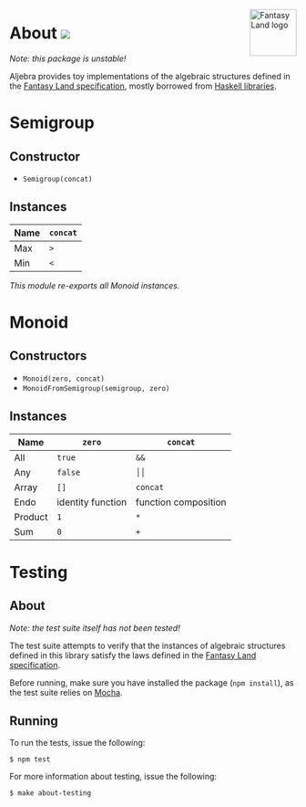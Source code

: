 <a href="https://github.com/pufuwozu/fantasy-land"><img src="https://raw.github.com/pufuwozu/fantasy-land/master/logo.png" align="right" style="width: 82px; height: 82px" alt="Fantasy Land logo" /></a>

About [<img src="https://travis-ci.org/markandrus/aljebra.png">](http://travis-ci.org/#!/markandrus/aljebra)
=====

_Note: this package is unstable!_

Aljebra provides toy implementations of the algebraic structures defined in the [Fantasy Land specification](https://github.com/pufuwozu/fantasy-land), mostly borrowed from [Haskell libraries](http://hackage.haskell.org/package/base).

Semigroup
=========

Constructor
-----------

* `Semigroup(concat)`

Instances
---------

| Name | `concat` |
| ---- | -------- |
| Max  | `>`      |
| Min  | `<`      |

_This module re-exports all Monoid instances._

Monoid
======

Constructors
------------

* `Monoid(zero, concat)`
* `MonoidFromSemigroup(semigroup, zero)`

Instances
---------

| Name    | `zero`            | `concat`             |
| ------- | ----------------- | -------------------- |
| All     | `true`            | `&&`                 |
| Any     | `false`           | <code>││</code>      |
| Array   | `[]`              | `concat`             |
| Endo    | identity function | function composition |
| Product | `1`               | `*`                  |
| Sum     | `0`               | `+`                  |

Testing
=======

About
-----

_Note: the test suite itself has not been tested!_

The test suite attempts to verify that the instances of algebraic structures defined in this library satisfy the laws defined in the [Fantasy Land specification](https://github.com/pufuwozu/fantasy-land).

Before running, make sure you have installed the package (`npm install`), as the test suite relies on [Mocha](http://visionmedia.github.io/mocha/).

Running
-------

To run the tests, issue the following:

~~~
$ npm test
~~~

For more information about testing, issue the following:

~~~
$ make about-testing
~~~
